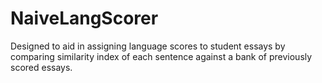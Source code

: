 # NaiveLangScorer
Designed to aid in assigning language scores to student essays by comparing similarity index of each sentence against a bank of previously scored essays.
